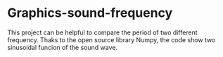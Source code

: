 # Graphics-sound-frequency
This project can be helpful to compare the period of two different frequency. Thaks to the open source library Numpy, the code show two sinusoidal funcion of the sound wave.
